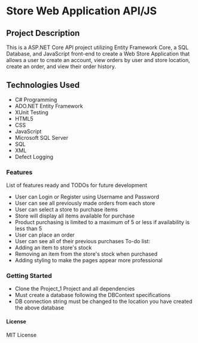 # Store Web Application API/JS
## Project Description
This is a ASP.NET Core API project utilizing Entity Framework Core, a SQL Database, and JavaScript front-end to create a Web Store Application that allows a user to create an account, view orders by user and store location, create an order, and view their order history.
## Technologies Used
- C# Programming
- ADO.NET Entity Framework
- XUnit Testing
- HTML5
- CSS
- JavaScript
- Microsoft SQL Server
- SQL
- XML
- Defect Logging
### Features
List of features ready and TODOs for future development
- User can Login or Register using Username and Password
- User can see all previously made orders from each store
- User can select a store to purchase items
- Store will display all items available for purchase
- Product purchasing is limited to a maximum of 5 or less if availability is less than 5
- User can place an order
- User can see all of their previous purchases
To-do list:
- Adding an item to store's stock
- Removing an item from the store's stock when purchased
- Adding styling to make the pages appear more professional
### Getting Started
- Clone the Project_1 Project and all dependencies
- Must create a database following the DBContext specifications
- DB connection string must be changed to the location you have created the above database
#### License
MIT License
